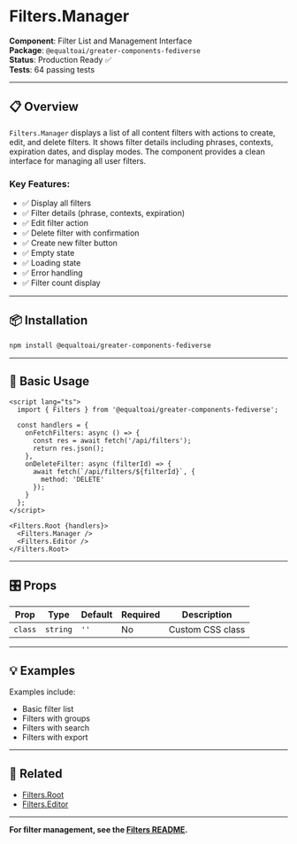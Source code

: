 # Filters.Manager

**Component**: Filter List and Management Interface  
**Package**: `@equaltoai/greater-components-fediverse`  
**Status**: Production Ready ✅  
**Tests**: 64 passing tests

---

## 📋 Overview

`Filters.Manager` displays a list of all content filters with actions to create, edit, and delete filters. It shows filter details including phrases, contexts, expiration dates, and display modes. The component provides a clean interface for managing all user filters.

### **Key Features**:
- ✅ Display all filters
- ✅ Filter details (phrase, contexts, expiration)
- ✅ Edit filter action
- ✅ Delete filter with confirmation
- ✅ Create new filter button
- ✅ Empty state
- ✅ Loading state
- ✅ Error handling
- ✅ Filter count display

---

## 📦 Installation

```bash
npm install @equaltoai/greater-components-fediverse
```

---

## 🚀 Basic Usage

```svelte
<script lang="ts">
  import { Filters } from '@equaltoai/greater-components-fediverse';
  
  const handlers = {
    onFetchFilters: async () => {
      const res = await fetch('/api/filters');
      return res.json();
    },
    onDeleteFilter: async (filterId) => {
      await fetch(`/api/filters/${filterId}`, {
        method: 'DELETE'
      });
    }
  };
</script>

<Filters.Root {handlers}>
  <Filters.Manager />
  <Filters.Editor />
</Filters.Root>
```

---

## 🎛️ Props

| Prop | Type | Default | Required | Description |
|------|------|---------|----------|-------------|
| `class` | `string` | `''` | No | Custom CSS class |

---

## 💡 Examples

Examples include:
- Basic filter list
- Filters with groups
- Filters with search
- Filters with export

---

## 🔗 Related

- [Filters.Root](./Root.md)
- [Filters.Editor](./Editor.md)

---

**For filter management, see the [Filters README](./README.md).**

